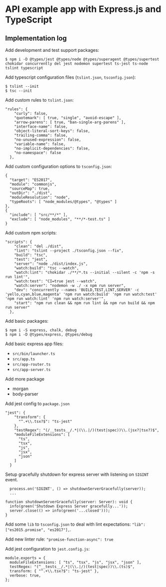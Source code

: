 # API example app with Express.js and TypeScript

## Implementation log

Add development and test support packages:

```
$ npm i -D @types/jest @types/node @types/superagent @types/supertest chokidar concurrently del jest nodemon supertest ts-jest ts-node tslint typescript
```

Add typescript configuration files (`tslint.json`, `tsconfig.json`):

```
$ tslint --init
$ tsc --init
```

Add custom rules to `tslint.json`:

```
"rules": {
    "curly": false,
    "quotemark": [ true, "single", "avoid-escape" ],
    "arrow-parens": [ true, "ban-single-arg-parens" ],
    "interface-name": false,
    "object-literal-sort-keys": false,
    "trailing-comma": false,
    "no-unused-expression": false,
    "variable-name": false,
    "no-implicit-dependencies": false,
    "no-namespace": false
  },
```

Add custom configuration options to `tsconfig.json`:

```
{
  "target": "ES2017",
  "module": "commonjs",
  "sourceMap": true,
  "outDir": "./dist",
  "moduleResolution": "node",
  "typeRoots": [ "node_modules/@types", "@types" ]
},
{
  "include": [ "src/**/*" ],
  "exclude": [ "node_modules", "**/*-test.ts" ]
}
```

Add custom npm scripts:

```
"scripts": {
    "clean": "del ./dist",
    "lint": "tslint --project ./tsconfig.json --fix",
    "build": "tsc",
    "test": "jest",
    "server": "node ./dist/index.js",
    "watch:build": "tsc --watch",
    "watch:lint": "chokidar ./**/*.ts --initial --silent -c 'npm -s run lint'",
    "watch:test": "CI=true jest --watch",
    "watch:server": "nodemon -w ./ -x npm run server",
    "dev": "concurrently --names 'BUILD,TEST,LINT,SERVER' -c 'yello,cyan,blue,magenta' 'npm run watch:build' 'npm run watch:test' 'npm run watch:lint' 'npm run watch:server'",
    "start": "npm run clean && npm run lint && npm run build && npm run server"
  },
```

Add basic packages:

```
$ npm i -S express, chalk, debug
$ npm i -D @types/express, @types/debug
```

Add basic express app files:

* `src/bin/launcher.ts`
* `src/app.ts`
* `src/app-router.ts`
* `src/app-server.ts`

Add more package

* morgan
* body-parser

Add jest config to `package.json`

```
"jest": {
    "transform": {
      "^.+\\.tsx?$": "ts-jest"
    },
    "testRegex": "(/__tests__/.*|(\\.|/)(test|spec))\\.(jsx?|tsx?)$",
    "moduleFileExtensions": [
      "ts",
      "tsx",
      "js",
      "jsx",
      "json"
    ]
  }
```

Setup gracefully shutdown for express server with listening on `SIGINT` event.

```
  process.on('SIGINT', () => shutdownServerGracefully(server));
  ...
  
function shutdownServerGracefully(server: Server): void {
  info(green('Shutdown Express Server gracefully...'));
  server.close(() => info(green('...closed')));
}  
```

Add some `lib` to `tsconfig.json` to deal with lint expectations: `"lib": ["es2015.promise", "es2017"],`.

Add new linter rule: `"promise-function-async": true`

Add jest configuration to `jest.config.js`:

```
module.exports = {
  moduleFileExtensions: [ "ts", "tsx", "js", "jsx", "json" ],
  testRegex: "(^__tests__/.*|(\\.|/)(test|spec))\\.(ts)$",
  transform: { "^.+\\.tsx?$": "ts-jest" },
  verbose: true,
};
```
